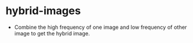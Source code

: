 # hybrid-images
- Combine the high frequency of one image and low frequency of other image to get the hybrid image.
